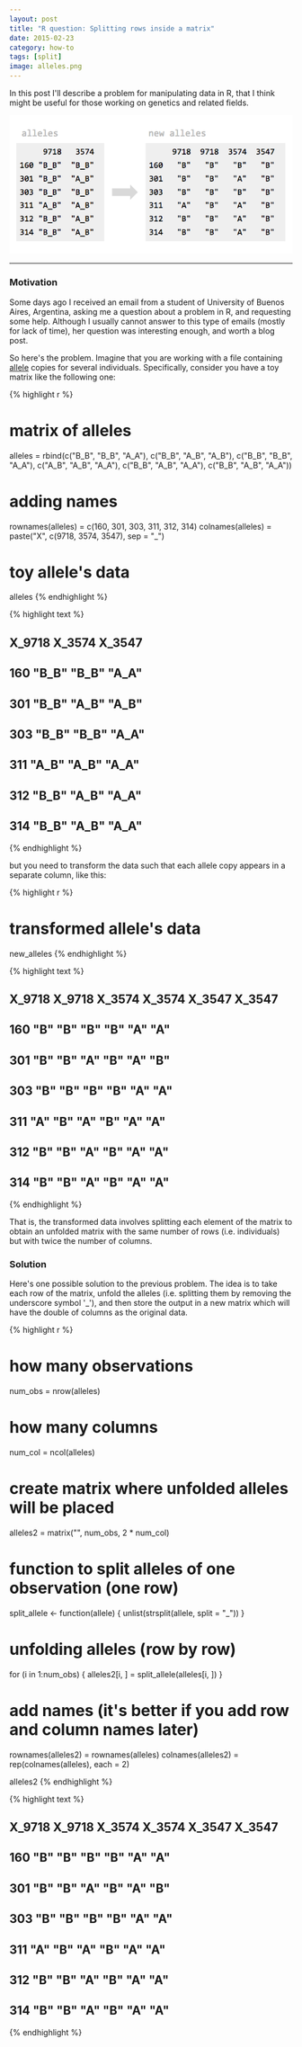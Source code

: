 ```yaml
---
layout: post
title: "R question: Splitting rows inside a matrix"
date: 2015-02-23
category: how-to
tags: [split]
image: alleles.png
---
```


In this post I'll describe a problem for manipulating data in R, that I think might be useful for those working on genetics and related fields.

<!--more-->

![](/images/blog/alleles.png)

<hr/>

### Motivation

Some days ago I received an email from a student of University of Buenos Aires, Argentina, asking me a question about a problem in R, and requesting some help. Although I usually cannot answer to this type of emails (mostly for lack of time), her question was interesting enough, and worth a blog post.

So here's the problem. Imagine that you are working with a file containing [allele](http://en.wikipedia.org/wiki/Allele) copies for several individuals. Specifically, consider you have a toy matrix like the following one:

{% highlight r %}
# matrix of alleles
alleles = rbind(c("B_B", "B_B", "A_A"), c("B_B", "A_B", "A_B"), c("B_B", "B_B", 
    "A_A"), c("A_B", "A_B", "A_A"), c("B_B", "A_B", "A_A"), c("B_B", "A_B", 
    "A_A"))

# adding names
rownames(alleles) = c(160, 301, 303, 311, 312, 314)
colnames(alleles) = paste("X", c(9718, 3574, 3547), sep = "_")

# toy allele's data
alleles
{% endhighlight %}



{% highlight text %}
##     X_9718 X_3574 X_3547
## 160 "B_B"  "B_B"  "A_A" 
## 301 "B_B"  "A_B"  "A_B" 
## 303 "B_B"  "B_B"  "A_A" 
## 311 "A_B"  "A_B"  "A_A" 
## 312 "B_B"  "A_B"  "A_A" 
## 314 "B_B"  "A_B"  "A_A"
{% endhighlight %}


but you need to transform the data such that each allele copy appears in a separate column, like this:




{% highlight r %}
# transformed allele's data
new_alleles
{% endhighlight %}



{% highlight text %}
##     X_9718 X_9718 X_3574 X_3574 X_3547 X_3547
## 160 "B"    "B"    "B"    "B"    "A"    "A"   
## 301 "B"    "B"    "A"    "B"    "A"    "B"   
## 303 "B"    "B"    "B"    "B"    "A"    "A"   
## 311 "A"    "B"    "A"    "B"    "A"    "A"   
## 312 "B"    "B"    "A"    "B"    "A"    "A"   
## 314 "B"    "B"    "A"    "B"    "A"    "A"
{% endhighlight %}


That is, the transformed data involves splitting each element of the matrix to obtain an unfolded matrix with the same number of rows (i.e. individuals) but with twice the number of columns.


### Solution

Here's one possible solution to the previous problem. The idea is to take each row of the matrix, unfold the alleles (i.e. splitting them by removing the underscore symbol '_'), and then store the output in a new matrix which will have the double of columns as the original data.


{% highlight r %}
# how many observations
num_obs = nrow(alleles)

# how many columns
num_col = ncol(alleles)

# create matrix where unfolded alleles will be placed
alleles2 = matrix("", num_obs, 2 * num_col)

# function to split alleles of one observation (one row)
split_allele <- function(allele) {
    unlist(strsplit(allele, split = "_"))
}

# unfolding alleles (row by row)
for (i in 1:num_obs) {
    alleles2[i, ] = split_allele(alleles[i, ])
}

# add names (it's better if you add row and column names later)
rownames(alleles2) = rownames(alleles)
colnames(alleles2) = rep(colnames(alleles), each = 2)

alleles2
{% endhighlight %}



{% highlight text %}
##     X_9718 X_9718 X_3574 X_3574 X_3547 X_3547
## 160 "B"    "B"    "B"    "B"    "A"    "A"   
## 301 "B"    "B"    "A"    "B"    "A"    "B"   
## 303 "B"    "B"    "B"    "B"    "A"    "A"   
## 311 "A"    "B"    "A"    "B"    "A"    "A"   
## 312 "B"    "B"    "A"    "B"    "A"    "A"   
## 314 "B"    "B"    "A"    "B"    "A"    "A"
{% endhighlight %}



